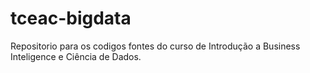 # tceac-bigdata
Repositorio para os codigos fontes do curso de Introdução a Business Inteligence e Ciência de Dados.

